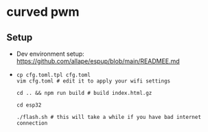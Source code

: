 # curved pwm

## Setup

- Dev environment setup: https://github.com/allape/espup/blob/main/READMEE.md
- ```shell
  cp cfg.toml.tpl cfg.toml
  vim cfg.toml # edit it to apply your wifi settings
  
  cd .. && npm run build # build index.html.gz
  
  cd esp32
  
  ./flash.sh # this will take a while if you have bad internet connection
  ```
